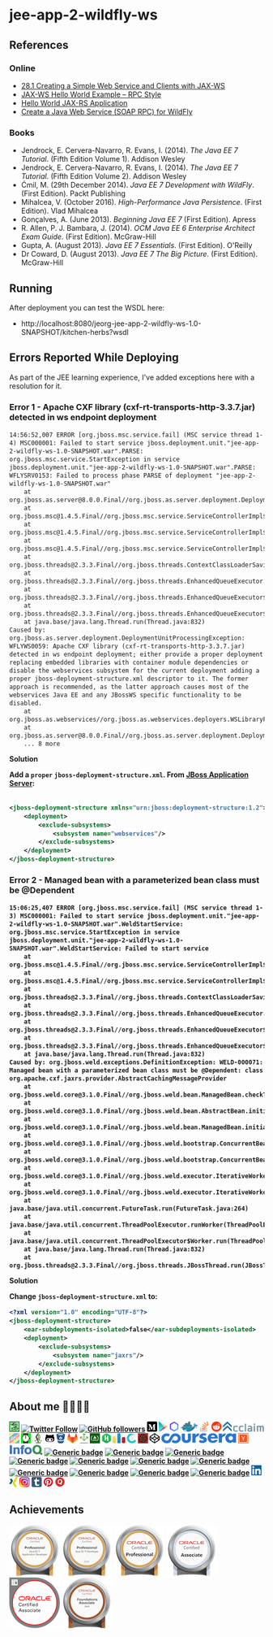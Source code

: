 # jee-app-2-wildfly-ws

## References

### Online

- [28.1 Creating a Simple Web Service and Clients with JAX-WS](https://docs.oracle.com/javaee/7/tutorial/jaxws001.htm)
- [JAX-WS Hello World Example – RPC Style](https://examples.javacodegeeks.com/enterprise-java/jws/jax-ws-hello-world-example-rpc-style/)
- [Hello World JAX-RS Application](https://www.journaldev.com/9191/java-web-services-tutorial)
- [Create a Java Web Service (SOAP RPC) for WildFly](https://www.learn-it-with-examples.com/development/java/java-web-services/create-simple-java-web-service-soap-rpc-web-app.html)

### Books

- Jendrock, E. Cervera-Navarro, R. Evans, I. (2014). <i>The Java EE 7 Tutorial</i>. (Fifth Edition Volume 1). Addison Wesley
- Jendrock, E. Cervera-Navarro, R. Evans, I. (2014). <i>The Java EE 7 Tutorial</i>. (Fifth Edition Volume 2). Addison Wesley
- Ćmil, M. (29th December 2014). <i>Java EE 7 Development with WildFly</i>. (First Edition). Packt Publishing
- Mihalcea, V. (October 2016). <i>High-Performance Java Persistence</i>. (First Edition). Vlad Mihalcea
- Gonçalves, A. (June 2013). <i>Beginning Java EE 7</i> (First Edition). Apress
- R. Allen, P. J. Bambara, J. (2014). <i>OCM Java EE 6 Enterprise Architect Exam Guide</i>. (First Edition). McGraw-Hill
- Gupta, A. (August 2013). <i>Java EE 7 Essentials</i>. (First Edition). O'Reilly
- Dr Coward, D. (August 2013). <i>Java EE 7 The Big Picture</i>. (First Edition). McGraw-Hill

## Running

After deployment you can test the WSDL here:

- http://localhost:8080/jeorg-jee-app-2-wildfly-ws-1.0-SNAPSHOT/kitchen-herbs?wsdl

## Errors Reported While  Deploying

As part of the JEE learning experience, I've added exceptions here with a resolution for it.

### Error 1 - Apache CXF library (cxf-rt-transports-http-3.3.7.jar) detected in ws endpoint deployment

```shell
14:56:52,007 ERROR [org.jboss.msc.service.fail] (MSC service thread 1-4) MSC000001: Failed to start service jboss.deployment.unit."jee-app-2-wildfly-ws-1.0-SNAPSHOT.war".PARSE: org.jboss.msc.service.StartException in service jboss.deployment.unit."jee-app-2-wildfly-ws-1.0-SNAPSHOT.war".PARSE: WFLYSRV0153: Failed to process phase PARSE of deployment "jee-app-2-wildfly-ws-1.0-SNAPSHOT.war"
	at org.jboss.as.server@8.0.0.Final//org.jboss.as.server.deployment.DeploymentUnitPhaseService.start(DeploymentUnitPhaseService.java:183)
	at org.jboss.msc@1.4.5.Final//org.jboss.msc.service.ServiceControllerImpl$StartTask.startService(ServiceControllerImpl.java:1738)
	at org.jboss.msc@1.4.5.Final//org.jboss.msc.service.ServiceControllerImpl$StartTask.execute(ServiceControllerImpl.java:1700)
	at org.jboss.msc@1.4.5.Final//org.jboss.msc.service.ServiceControllerImpl$ControllerTask.run(ServiceControllerImpl.java:1558)
	at org.jboss.threads@2.3.3.Final//org.jboss.threads.ContextClassLoaderSavingRunnable.run(ContextClassLoaderSavingRunnable.java:35)
	at org.jboss.threads@2.3.3.Final//org.jboss.threads.EnhancedQueueExecutor.safeRun(EnhancedQueueExecutor.java:1982)
	at org.jboss.threads@2.3.3.Final//org.jboss.threads.EnhancedQueueExecutor$ThreadBody.doRunTask(EnhancedQueueExecutor.java:1486)
	at org.jboss.threads@2.3.3.Final//org.jboss.threads.EnhancedQueueExecutor$ThreadBody.run(EnhancedQueueExecutor.java:1377)
	at java.base/java.lang.Thread.run(Thread.java:832)
Caused by: org.jboss.as.server.deployment.DeploymentUnitProcessingException: WFLYWS0059: Apache CXF library (cxf-rt-transports-http-3.3.7.jar) detected in ws endpoint deployment; either provide a proper deployment replacing embedded libraries with container module dependencies or disable the webservices subsystem for the current deployment adding a proper jboss-deployment-structure.xml descriptor to it. The former approach is recommended, as the latter approach causes most of the webservices Java EE and any JBossWS specific functionality to be disabled.
	at org.jboss.as.webservices//org.jboss.as.webservices.deployers.WSLibraryFilterProcessor.deploy(WSLibraryFilterProcessor.java:70)
	at org.jboss.as.server@8.0.0.Final//org.jboss.as.server.deployment.DeploymentUnitPhaseService.start(DeploymentUnitPhaseService.java:176)
	... 8 more
```

<b>Solution<b>

Add a `proper` `jboss-deployment-structure.xml`. From [JBoss Application Server](https://cxf.apache.org/docs/application-server-specific-configuration-guide.html):

```xml

<jboss-deployment-structure xmlns="urn:jboss:deployment-structure:1.2">
    <deployment>
        <exclude-subsystems>
            <subsystem name="webservices"/>
        </exclude-subsystems>
    </deployment>
</jboss-deployment-structure>
```

### Error 2 - Managed bean with a parameterized bean class must be @Dependent

```shell
15:06:25,407 ERROR [org.jboss.msc.service.fail] (MSC service thread 1-3) MSC000001: Failed to start service jboss.deployment.unit."jee-app-2-wildfly-ws-1.0-SNAPSHOT.war".WeldStartService: org.jboss.msc.service.StartException in service jboss.deployment.unit."jee-app-2-wildfly-ws-1.0-SNAPSHOT.war".WeldStartService: Failed to start service
	at org.jboss.msc@1.4.5.Final//org.jboss.msc.service.ServiceControllerImpl$StartTask.execute(ServiceControllerImpl.java:1730)
	at org.jboss.msc@1.4.5.Final//org.jboss.msc.service.ServiceControllerImpl$ControllerTask.run(ServiceControllerImpl.java:1558)
	at org.jboss.threads@2.3.3.Final//org.jboss.threads.ContextClassLoaderSavingRunnable.run(ContextClassLoaderSavingRunnable.java:35)
	at org.jboss.threads@2.3.3.Final//org.jboss.threads.EnhancedQueueExecutor.safeRun(EnhancedQueueExecutor.java:1982)
	at org.jboss.threads@2.3.3.Final//org.jboss.threads.EnhancedQueueExecutor$ThreadBody.doRunTask(EnhancedQueueExecutor.java:1486)
	at org.jboss.threads@2.3.3.Final//org.jboss.threads.EnhancedQueueExecutor$ThreadBody.run(EnhancedQueueExecutor.java:1377)
	at java.base/java.lang.Thread.run(Thread.java:832)
Caused by: org.jboss.weld.exceptions.DefinitionException: WELD-000071: Managed bean with a parameterized bean class must be @Dependent: class org.apache.cxf.jaxrs.provider.AbstractCachingMessageProvider
	at org.jboss.weld.core@3.1.0.Final//org.jboss.weld.bean.ManagedBean.checkType(ManagedBean.java:211)
	at org.jboss.weld.core@3.1.0.Final//org.jboss.weld.bean.AbstractBean.initializeAfterBeanDiscovery(AbstractBean.java:108)
	at org.jboss.weld.core@3.1.0.Final//org.jboss.weld.bean.ManagedBean.initializeAfterBeanDiscovery(ManagedBean.java:122)
	at org.jboss.weld.core@3.1.0.Final//org.jboss.weld.bootstrap.ConcurrentBeanDeployer$AfterBeanDiscoveryInitializerFactory.doWork(ConcurrentBeanDeployer.java:111)
	at org.jboss.weld.core@3.1.0.Final//org.jboss.weld.bootstrap.ConcurrentBeanDeployer$AfterBeanDiscoveryInitializerFactory.doWork(ConcurrentBeanDeployer.java:102)
	at org.jboss.weld.core@3.1.0.Final//org.jboss.weld.executor.IterativeWorkerTaskFactory$1.call(IterativeWorkerTaskFactory.java:62)
	at org.jboss.weld.core@3.1.0.Final//org.jboss.weld.executor.IterativeWorkerTaskFactory$1.call(IterativeWorkerTaskFactory.java:55)
	at java.base/java.util.concurrent.FutureTask.run(FutureTask.java:264)
	at java.base/java.util.concurrent.ThreadPoolExecutor.runWorker(ThreadPoolExecutor.java:1130)
	at java.base/java.util.concurrent.ThreadPoolExecutor$Worker.run(ThreadPoolExecutor.java:630)
	at java.base/java.lang.Thread.run(Thread.java:832)
	at org.jboss.threads@2.3.3.Final//org.jboss.threads.JBossThread.run(JBossThread.java:485)
```

<b>Solution</b>

Change `jboss-deployment-structure.xml` to:

```xml
<?xml version="1.0" encoding="UTF-8"?>
<jboss-deployment-structure>
    <ear-subdeployments-isolated>false</ear-subdeployments-isolated>
    <deployment>
        <exclude-subsystems>
            <subsystem name="jaxrs"/>
        </exclude-subsystems>
    </deployment>
</jboss-deployment-structure>
```

## About me 👨🏽‍💻🚀

[![alt text](https://raw.githubusercontent.com/jesperancinha/project-signer/master/project-signer-templates/icons-20/JEOrgLogo-20.png "João Esperancinha Homepage")](http://joaofilipesabinoesperancinha.nl)
[![Twitter Follow](https://img.shields.io/twitter/follow/joaofse?label=João%20Esperancinha&style=social "Twitter")](https://twitter.com/joaofse)
[![GitHub followers](https://img.shields.io/github/followers/jesperancinha.svg?label=jesperancinha&style=social "GitHub")](https://github.com/jesperancinha)
[![alt text](https://raw.githubusercontent.com/jesperancinha/project-signer/master/project-signer-templates/icons-20/medium-20.png "Medium")](https://medium.com/@jofisaes)
[![alt text](https://raw.githubusercontent.com/jesperancinha/project-signer/master/project-signer-templates/icons-20/google-apps-20.png "Google Apps")](https://play.google.com/store/apps/developer?id=Joao+Filipe+Sabino+Esperancinha)
[![alt text](https://raw.githubusercontent.com/jesperancinha/project-signer/master/project-signer-templates/icons-20/sonatype-20.png "Sonatype Search Repos")](https://search.maven.org/search?q=org.jesperancinha)
[![alt text](https://raw.githubusercontent.com/jesperancinha/project-signer/master/project-signer-templates/icons-20/docker-20.png "Docker Images")](https://hub.docker.com/u/jesperancinha)
[![alt text](https://raw.githubusercontent.com/jesperancinha/project-signer/master/project-signer-templates/icons-20/stack-overflow-20.png)](https://stackoverflow.com/users/3702839/joao-esperancinha)
[![alt text](https://raw.githubusercontent.com/jesperancinha/project-signer/master/project-signer-templates/icons-20/reddit-20.png "Reddit")](https://www.reddit.com/user/jesperancinha/)
[![alt text](https://raw.githubusercontent.com/jesperancinha/project-signer/master/project-signer-templates/icons-20/acclaim-20.png "Acclaim")](https://www.youracclaim.com/users/joao-esperancinha/badges)
[![alt text](https://raw.githubusercontent.com/jesperancinha/project-signer/master/project-signer-templates/icons-20/devto-20.png "Dev To")](https://dev.to/jofisaes)
[![alt text](https://raw.githubusercontent.com/jesperancinha/project-signer/master/project-signer-templates/icons-20/hackernoon-20.jpeg "Hackernoon")](https://hackernoon.com/@jesperancinha)
[![alt text](https://raw.githubusercontent.com/jesperancinha/project-signer/master/project-signer-templates/icons-20/codeproject-20.png "Code Project")](https://www.codeproject.com/Members/jesperancinha)
[![alt text](https://raw.githubusercontent.com/jesperancinha/project-signer/master/project-signer-templates/icons-20/github-20.png "GitHub")](https://github.com/jesperancinha)
[![alt text](https://raw.githubusercontent.com/jesperancinha/project-signer/master/project-signer-templates/icons-20/bitbucket-20.png "BitBucket")](https://bitbucket.org/jesperancinha)
[![alt text](https://raw.githubusercontent.com/jesperancinha/project-signer/master/project-signer-templates/icons-20/gitlab-20.png "GitLab")](https://gitlab.com/jesperancinha)
[![alt text](https://raw.githubusercontent.com/jesperancinha/project-signer/master/project-signer-templates/icons-20/bintray-20.png "BinTray")](https://bintray.com/jesperancinha)
[![alt text](https://raw.githubusercontent.com/jesperancinha/project-signer/master/project-signer-templates/icons-20/free-code-camp-20.jpg "FreeCodeCamp")](https://www.freecodecamp.org/jofisaes)
[![alt text](https://raw.githubusercontent.com/jesperancinha/project-signer/master/project-signer-templates/icons-20/hackerrank-20.png "HackerRank")](https://www.hackerrank.com/jofisaes)
[![alt text](https://raw.githubusercontent.com/jesperancinha/project-signer/master/project-signer-templates/icons-20/codeforces-20.png "Code Forces")](https://codeforces.com/profile/jesperancinha)
[![alt text](https://raw.githubusercontent.com/jesperancinha/project-signer/master/project-signer-templates/icons-20/codebyte-20.png "Codebyte")](https://coderbyte.com/profile/jesperancinha)
[![alt text](https://raw.githubusercontent.com/jesperancinha/project-signer/master/project-signer-templates/icons-20/codewars-20.png "CodeWars")](https://www.codewars.com/users/jesperancinha)
[![alt text](https://raw.githubusercontent.com/jesperancinha/project-signer/master/project-signer-templates/icons-20/codepen-20.png "Code Pen")](https://codepen.io/jesperancinha)
[![alt text](https://raw.githubusercontent.com/jesperancinha/project-signer/master/project-signer-templates/icons-20/coursera-20.png "Coursera")](https://www.coursera.org/user/da3ff90299fa9297e283ee8e65364ffb)
[![alt text](https://raw.githubusercontent.com/jesperancinha/project-signer/master/project-signer-templates/icons-20/hacker-news-20.png "Hacker News")](https://news.ycombinator.com/user?id=jesperancinha)
[![alt text](https://raw.githubusercontent.com/jesperancinha/project-signer/master/project-signer-templates/icons-20/infoq-20.png "InfoQ")](https://www.infoq.com/profile/Joao-Esperancinha.2/)
[![Generic badge](https://img.shields.io/static/v1.svg?label=Articles&message=Across%20The%20Web&color=purple)](https://github.com/jesperancinha/project-signer/blob/master/project-signer-templates/Articles.md)
[![Generic badge](https://img.shields.io/static/v1.svg?label=Homepage&message=Time%20Disruption%20Studios&color=6495ED)](http://tds.joaofilipesabinoesperancinha.nl/)
[![Generic badge](https://img.shields.io/static/v1.svg?label=Homepage&message=Image%20Train%20Filters&color=6495ED)](http://itf.joaofilipesabinoesperancinha.nl/)
[![Generic badge](https://img.shields.io/static/v1.svg?label=Homepage&message=MancalaJE&color=6495ED)](http://mancalaje.joaofilipesabinoesperancinha.nl/)
[![Generic badge](https://img.shields.io/static/v1.svg?label=All%20Badges&message=Badges&color=red)](https://github.com/jesperancinha/project-signer/blob/master/project-signer-templates/Badges.md)
[![Generic badge](https://img.shields.io/static/v1.svg?label=Status&message=Project%20Status&color=red)](https://github.com/jesperancinha/project-signer/blob/master/project-signer-templates/Status.md)
[![Generic badge](https://img.shields.io/static/v1.svg?label=GitHub&message=ITF%20Chartizate%20Android&color=yellow)](https://github.com/JEsperancinhaOrg/itf-chartizate-android)
[![Generic badge](https://img.shields.io/static/v1.svg?label=GitHub&message=ITF%20Chartizate%20Java&color=yellow)](https://github.com/JEsperancinhaOrg/itf-chartizate-modules/tree/master/itf-chartizate-java)
[![Generic badge](https://img.shields.io/static/v1.svg?label=GitHub&message=ITF%20Chartizate%20API&color=yellow)](https://github.com/JEsperancinhaOrg/itf-chartizate/tree/master/itf-chartizate-api)
[![Generic badge](https://img.shields.io/static/v1.svg?label=GitHub&message=Markdowner%20Core&color=yellow)](https://github.com/jesperancinha/markdowner/tree/master/markdowner-core)
[![Generic badge](https://img.shields.io/static/v1.svg?label=GitHub&message=Markdowner%20Filter&color=yellow)](https://github.com/jesperancinha/markdowner/tree/master/markdowner-filter)
[![alt text](https://raw.githubusercontent.com/jesperancinha/project-signer/master/project-signer-templates/icons-20/linkedin-20.png "LinkedIn")](https://www.linkedin.com/in/joaoesperancinha/)
[![alt text](https://raw.githubusercontent.com/jesperancinha/project-signer/master/project-signer-templates/icons-20/xing-20.png "Xing")](https://www.xing.com/profile/Joao_Esperancinha/cv)
[![alt text](https://raw.githubusercontent.com/jesperancinha/project-signer/master/project-signer-templates/icons-20/instagram-20.png "Instagram")](https://www.instagram.com/jesperancinha/)
[![alt text](https://raw.githubusercontent.com/jesperancinha/project-signer/master/project-signer-templates/icons-20/tumblr-20.png "Tumblr")](https://jofisaes.tumblr.com/)
[![alt text](https://raw.githubusercontent.com/jesperancinha/project-signer/master/project-signer-templates/icons-20/pinterest-20.png "Pinterest")](https://nl.pinterest.com/jesperancinha/)
[![alt text](https://raw.githubusercontent.com/jesperancinha/project-signer/master/project-signer-templates/icons-20/quora-20.png "Quora")](https://nl.quora.com/profile/Jo%C3%A3o-Esperancinha)

## Achievements

[![Oracle Certified Professional, JEE 7 Developer](https://raw.githubusercontent.com/jesperancinha/project-signer/master/project-signer-templates/badges/oracle-certified-professional-java-ee-7-application-developer-100.png "Oracle Certified Professional, JEE7 Developer")](https://www.youracclaim.com/badges/27a14e06-f591-4105-91ca-8c3215ef39a2/public_url)
[![Oracle Certified Professional, Java SE 11 Programmer](https://raw.githubusercontent.com/jesperancinha/project-signer/master/project-signer-templates/badges/oracle-certified-professional-java-se-11-developer-100.png "Oracle Certified Professional, Java SE 11 Programmer")](https://www.youracclaim.com/badges/87609d8e-27c5-45c9-9e42-60a5e9283280/public_url)
[![Oracle Certified Professional, Java SE 8 Programmer](https://raw.githubusercontent.com/jesperancinha/project-signer/master/project-signer-templates/badges/oracle-certified-professional-java-se-8-programmer-100.png "Oracle Certified Professional, Java SE 8 Programmer")](https://www.youracclaim.com/badges/92e036f5-4e11-4cff-9935-3e62266d2074/public_url)
[![Oracle Certified Associate, Java SE 8 Programmer](https://raw.githubusercontent.com/jesperancinha/project-signer/master/project-signer-templates/badges/oracle-certified-associate-java-se-8-programmer-100.png "Oracle Certified Associate, Java SE 8 Programmer")](https://www.youracclaim.com/badges/a206436d-6fd8-4ca1-8feb-38a838446ee7/public_url)
[![Oracle Certified Associate, Java SE 7 Programmer](https://raw.githubusercontent.com/jesperancinha/project-signer/master/project-signer-templates/badges/oracle-certified-associate-java-se-7-programmer-100.png "Oracle Certified Associate, Java SE 7 Programmer")](https://www.youracclaim.com/badges/f4c6cc1e-cb52-432b-904d-36d266112225/public_url)
[![Oracle Certified Junior Associate](https://raw.githubusercontent.com/jesperancinha/project-signer/master/project-signer-templates/badges/oracle-certified-foundations-associate-java-100.png "Oracle Certified Foundations Associate")](https://www.youracclaim.com/badges/6db92c1e-7bca-4856-9543-0d5ed0182794/public_url)
